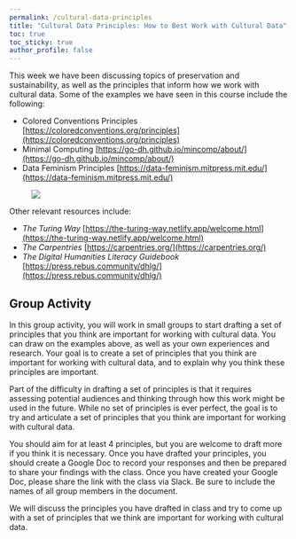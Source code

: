 ```yaml
---
permalink: /cultural-data-principles
title: "Cultural Data Principles: How to Best Work with Cultural Data"
toc: true
toc_sticky: true
author_profile: false
---
```


This week we have been discussing topics of preservation and sustainability, as well as the principles that inform how we work with cultural data. Some of the examples we have seen in this course include the following:

- Colored Conventions Principles [https://coloredconventions.org/principles](https://coloredconventions.org/principles)
- Minimal Computing [https://go-dh.github.io/mincomp/about/](https://go-dh.github.io/mincomp/about/)
- Data Feminism Principles [https://data-feminism.mitpress.mit.edu/](https://data-feminism.mitpress.mit.edu/)

<figure>
    <a href="https://pbs.twimg.com/media/ESx-JQPUEAEuoi5.jpg:large">
    <img src="https://pbs.twimg.com/media/ESx-JQPUEAEuoi5.jpg:large" class="image-popup">
    </a>
</figure>

Other relevant resources include:

- *The Turing Way* [https://the-turing-way.netlify.app/welcome.html](https://the-turing-way.netlify.app/welcome.html)
- *The Carpentries* [https://carpentries.org/](https://carpentries.org/)
- *The Digital Humanities Literacy Guidebook* [https://press.rebus.community/dhlg/](https://press.rebus.community/dhlg/)


## Group Activity

In this group activity, you will work in small groups to start drafting a set of principles that you think are important for working with cultural data. You can draw on the examples above, as well as your own experiences and research. Your goal is to create a set of principles that you think are important for working with cultural data, and to explain why you think these principles are important.

Part of the difficulty in drafting a set of principles is that it requires assessing potential audiences and thinking through how this work might be used in the future. While no set of principles is ever perfect, the goal is to try and articulate a set of principles that you think are important for working with cultural data.

You should aim for at least 4 principles, but you are welcome to draft more if you think it is necessary. Once you have drafted your principles, you should create a Google Doc to record your responses and then be prepared to share your findings with the class. Once you have created your Google Doc, please share the link with the class via Slack. Be sure to include the names of all group members in the document.

We will discuss the principles you have drafted in class and try to come up with a set of principles that we think are important for working with cultural data.
